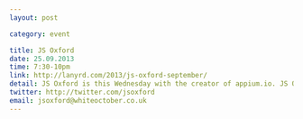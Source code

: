 ```yaml
---
layout: post

category: event

title: JS Oxford
date: 25.09.2013
time: 7:30-10pm
link: http://lanyrd.com/2013/js-oxford-september/
detail: JS Oxford is this Wednesday with the creator of appium.io. JS Oxford is a monthly event which hosts a collection of short talks and discussions. Each month has a different theme. Please follow @jsoxford to discover more.
twitter: http://twitter.com/jsoxford
email: jsoxford@whiteoctober.co.uk
---
```

